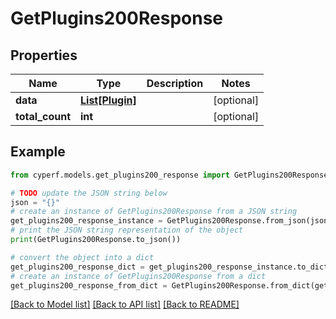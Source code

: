 # GetPlugins200Response


## Properties

Name | Type | Description | Notes
------------ | ------------- | ------------- | -------------
**data** | [**List[Plugin]**](Plugin.md) |  | [optional] 
**total_count** | **int** |  | [optional] 

## Example

```python
from cyperf.models.get_plugins200_response import GetPlugins200Response

# TODO update the JSON string below
json = "{}"
# create an instance of GetPlugins200Response from a JSON string
get_plugins200_response_instance = GetPlugins200Response.from_json(json)
# print the JSON string representation of the object
print(GetPlugins200Response.to_json())

# convert the object into a dict
get_plugins200_response_dict = get_plugins200_response_instance.to_dict()
# create an instance of GetPlugins200Response from a dict
get_plugins200_response_from_dict = GetPlugins200Response.from_dict(get_plugins200_response_dict)
```
[[Back to Model list]](../README.md#documentation-for-models) [[Back to API list]](../README.md#documentation-for-api-endpoints) [[Back to README]](../README.md)


